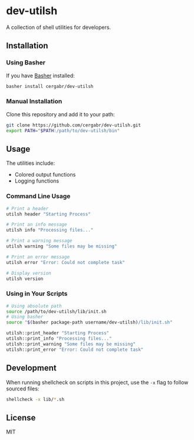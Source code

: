 # dev-utilsh

A collection of shell utilities for developers.

## Installation

### Using Basher

If you have [Basher](https://github.com/basherpm/basher) installed:

```bash
basher install cergabr/dev-utilsh
```

### Manual Installation

Clone this repository and add it to your path:

```bash
git clone https://github.com/cergabr/dev-utilsh.git
export PATH="$PATH:/path/to/dev-utilsh/bin"
```

## Usage

The utilities include:

- Colored output functions
- Logging functions

### Command Line Usage

```bash
# Print a header
utilsh header "Starting Process"

# Print an info message
utilsh info "Processing files..."

# Print a warning message
utilsh warning "Some files may be missing"

# Print an error message
utilsh error "Error: Could not complete task"

# Display version
utilsh version
```

### Using in Your Scripts

```bash
# Using absolute path
source /path/to/dev-utilsh/lib/init.sh
# Using basher
source "$(basher package-path username/dev-utilsh)/lib/init.sh"

utilsh::print_header "Starting Process"
utilsh::print_info "Processing files..."
utilsh::print_warning "Some files may be missing"
utilsh::print_error "Error: Could not complete task"
```

## Development

When running shellcheck on scripts in this project, use the `-x` flag to follow sourced files:

```bash
shellcheck -x lib/*.sh
```

## License

MIT
